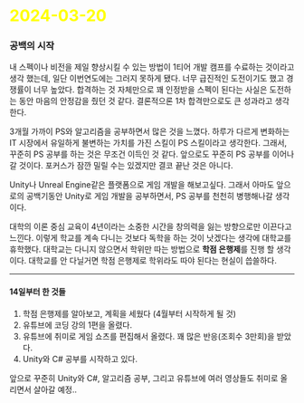 # <span style="color:yellow">2024-03-20</span>

### 공백의 시작
내 스펙이나 비전을 제일 향상시킬 수 있는 방법이 1티어 개발 캠프를 수료하는 것이라고 생각 했는데, 일단 이번연도에는 그러지 못하게 됐다. 너무 급진적인 도전이기도 했고 경쟁률이 너무 높았다. 합격하는 것 자체만으로 꽤 인정받을 스펙이 된다는 사실은 도전하는 동안 마음의 안정감을 줬던 것 같다. 결론적으론 1차 합격만으로도 큰 성과라고 생각한다.

3개월 가까이 PS와 알고리즘을 공부하면서 많은 것을 느꼈다. 하루가 다르게 변화하는 IT 시장에서 유일하게 불변하는 가치를 가진 스킬이 PS 스킬이라고 생각한다. 그래서, 꾸준히 PS 공부를 하는 것은 무조건 이득인 것 같다. 앞으로도 꾸준히 PS 공부를 이어나갈 것이다. 포커스가 잠깐 밀릴 수는 있겠지만 결코 끝난 것은 아니다.

Unity나 Unreal Engine같은 플랫폼으로 게임 개발을 해보고싶다. 그래서 아마도 앞으로의 공백기동안 Unity로 게임 개발을 공부하면서, PS 공부를 천천히 병행해나갈 생각이다.

대학의 이론 중심 교육이 4년이라는 소중한 시간을 창의력을 잃는 방향으로만 이끈다고 느낀다. 이렇게 학교를 계속 다니는 것보다 독학을 하는 것이 낫겠다는 생각에 대학교를 휴학했다. 대학교는 다니지 않으면서 학위만 따는 방법으로 **학점 은행제**를 진행 할 생각이다. 대학교를 안 다닐거면 학점 은행제로 학위라도 따야 된다는 현실이 씁쓸하다.

- - -

#### 14일부터 한 것들
1. 학점 은행제를 알아보고, 계획을 세웠다 (4월부터 시작하게 될 것)
2. 유튜브에 코딩 강의 1편을 올렸다.
3. 유튜브에 취미로 게임 쇼츠를 편집해서 올렸다. 꽤 많은 반응(조회수 3만회)을 받았다.
4. Unity와 C# 공부를 시작하고 있다.

앞으로 꾸준히 Unity와 C#, 알고리즘 공부, 그리고 유튜브에 여러 영상들도 취미로 올리면서 살아갈 예정.. 

